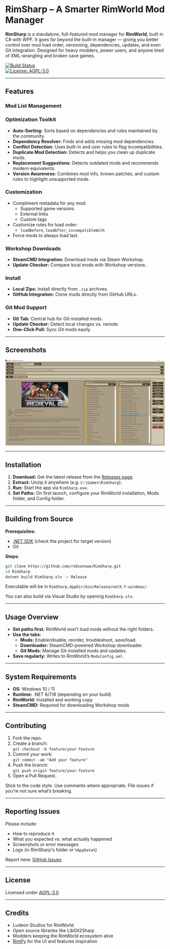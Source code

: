 # RimSharp – A Smarter RimWorld Mod Manager

**RimSharp** is a standalone, full-featured mod manager for **RimWorld**, built in C# with WPF. It goes far beyond the built-in manager — giving you better control over mod load order, versioning, dependencies, updates, and even Git integration. Designed for heavy modders, power users, and anyone tired of XML-wrangling and broken save games.

[![Build Status](https://img.shields.io/badge/Build-Passing-brightgreen)](https://github.com/robsonswe/RimSharp)  
[![License: AGPL-3.0](https://img.shields.io/badge/License-AGPL--3.0-blue.svg)](https://github.com/robsonswe/RimSharp#AGPL-3.0-1-ov-file)

---

## Features

### Mod List Management

### Optimization Toolkit

- **Auto-Sorting:** Sorts based on dependencies and rules maintained by the community.
- **Dependency Resolver:** Finds and adds missing mod dependencies.
- **Conflict Detection:** Uses built-in and user rules to flag incompatibilities.
- **Duplicate Mod Detection:** Detects and helps you clean up duplicate mods.
- **Replacement Suggestions:** Detects outdated mods and recommends modern equivalents.
- **Version Awareness:** Combines mod info, known patches, and custom rules to highlight unsupported mods.

### Customization

- Compliment metadata for any mod:
  - Supported game versions
  - External links
  - Custom tags
- Customize rules for load order:
  - `loadBefore`, `loadAfter`, `incompatibleWith`
- Force mods to always load last.

### Workshop Downloads

- **SteamCMD Integration:** Download mods via Steam Workshop.
- **Update Checker:** Compare local mods with Workshop versions.

### Install

- **Local Zips:** Install directly from `.zip` archives.
- **GitHub Integration:** Clone mods directly from GitHub URLs.

### Git Mod Support

- **Git Tab:** Central hub for Git-installed mods.
- **Update Checker:** Detect local changes vs. remote.
- **One-Click Pull:** Sync Git mods easily.

---

## Screenshots

![Preview](./preview.png)

---

## Installation

1. **Download:** Get the latest release from the [Releases page](https://github.com/robsonswe/RimSharp/releases).
2. **Extract:** Unzip it anywhere (e.g. `C:\Games\RimSharp`).
3. **Run:** Start the app via `RimSharp.exe`.
4. **Set Paths:** On first launch, configure your RimWorld installation, Mods folder, and Config folder.

---

## Building from Source

**Prerequisites:**

- [.NET SDK](https://dotnet.microsoft.com/download) (check the project for target version)
- Git

**Steps:**

```bash
git clone https://github.com/robsonswe/RimSharp.git
cd RimSharp
dotnet build RimSharp.sln -c Release
```

Executable will be in `RimSharp.AppDir/bin/Release/netX.Y-windows/`.

You can also build via Visual Studio by opening `RimSharp.sln`.

---

## Usage Overview

- **Set paths first.** RimWorld won’t load mods without the right folders.
- **Use the tabs:**
  - **Mods:** Enable/disable, reorder, troubleshoot, save/load.
  - **Downloader:** SteamCMD-powered Workshop downloader.
  - **Git Mods:** Manage Git-installed mods and updates.
- **Save regularly:** Writes to RimWorld’s `ModsConfig.xml`.

---

## System Requirements

- **OS:** Windows 10 / 11
- **Runtime:** .NET 6/7/8 (depending on your build)
- **RimWorld:** Installed and working copy
- **SteamCMD:** Required for downloading Workshop mods

---

## Contributing

1. Fork the repo.
2. Create a branch:  
   `git checkout -b feature/your-feature`
3. Commit your work:  
   `git commit -am "Add your feature"`
4. Push the branch:  
   `git push origin feature/your-feature`
5. Open a Pull Request.

Stick to the code style. Use comments where appropriate. File issues if you're not sure what’s breaking.

---

## Reporting Issues

Please include:

- How to reproduce it
- What you expected vs. what actually happened
- Screenshots or error messages
- Logs (in RimSharp's folder or `%AppData%`)

Report here: [GitHub Issues](https://github.com/robsonswe/RimSharp/issues)

---

## License

Licensed under [AGPL-3.0](https://github.com/robsonswe/RimSharp#AGPL-3.0-1-ov-file)

---

## Credits

- Ludeon Studios for RimWorld
- Open source libraries like LibGit2Sharp
- Modders keeping the RimWorld ecosystem alive
- [RimPy](https://github.com/rimpy-custom/RimPy) for the UI and features inspiration
